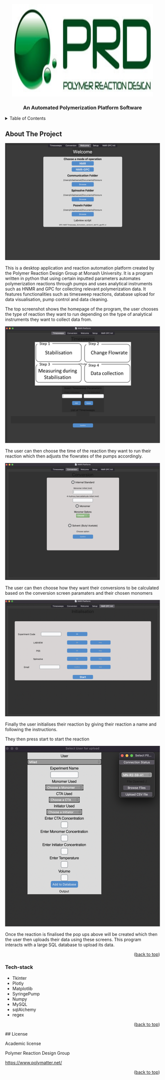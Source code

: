 <!-- Improved compatibility of back to top link: See: https://github.com/othneildrew/Best-README-Template/pull/73 -->

<a name="readme-top"></a>

<p align="center">
  <img width="460" height="300" src="https://github.com/miladNemati-1/tkinter_prd_app/blob/main/images/prd-400.jpeg?raw=true">
</p>

  <h3 align="center">An Automated Polymerization Platform Software</h3>
 
<!-- TABLE OF CONTENTS -->
<details>
  <summary>Table of Contents</summary>
  <ol>
    <li>
      <a href="#about-the-project">About The Project</a>
      <ul>
        <li><a href="#Tech-stack">Tech Stack</a></li>
      </ul>
    </li>
    <li><a href="#usage">Usage</a></li>
  </ol>
</details>

<!-- ABOUT THE PROJECT -->

## About The Project

![Welcome_Screen.png](https://github.com/miladNemati-1/tkinter_prd_app/blob/main/images/Welcome_Screen.png?raw=true)

This is a desktop application and reaction automation platform created by the Polymer Reaction Design Group at Monash University. It is a program written in python that using certain inputted parameters automates polymerization reactions through pumps and uses analytical instruments such as HNMR and GPC for collecting relevant polymerization data. It features functionalities such as timesweep reactions, database upload for data visualisation, pump control and data cleaning.

The top screenshot shows the homepage of the program, the user chooses the type of reaction they want to run depending on the type of analytical instruments they want to collect data from.

![Timesweeps.png](https://github.com/miladNemati-1/tkinter_prd_app/blob/main/images/Timesweeps.png?raw=true)

The user can then choose the time of the reaction they want to run their reaction which then adjusts the flowrates of the pumps accordingly.

![Conversion.png](https://github.com/miladNemati-1/tkinter_prd_app/blob/main/images/Conversion.png?raw=true)

The user can then choose how they want their conversions to be calculated based on the conversion screen paramaters and their chosen monomers

![final.png](https://github.com/miladNemati-1/tkinter_prd_app/blob/main/images/final.png?raw=true)

Finally the user initialises their reaction by giving their reaction a name and following the instructions.

They then press start to start the reaction

![Database.png](https://github.com/miladNemati-1/tkinter_prd_app/blob/main/images/Database.png?raw=true)

Once the reaction is finalised the pop ups above will be created which then the user then uploads their data using these screens. This program interacts with a large SQL database to upload its data.

<p align="right">(<a href="#readme-top">back to top</a>)</p>

### Tech-stack

- Tkinter
- Plotly
- Matplotlib
- SyringePump
- Numpy
- MySQL
- sqlAlchemy
- regex

<p align="right">(<a href="#readme-top">back to top</a>)</p>
## License

Academic license

Polymer Reaction Design Group

https://www.polymatter.net/

<p align="right">(<a href="#readme-top">back to top</a>)</p>
